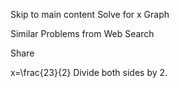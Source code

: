 Skip to main content
Solve for x
Graph

Similar Problems from Web Search

Share

x=\frac{23}{2}
Divide both sides by 2.
